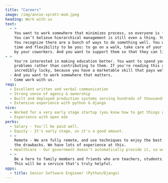 ```yaml
---
title: "Careers"
image: /img/annie-spratt-mod.jpeg
heading: Work with us
text:
  - >
    You want to work somewhere that minimizes process, so everyone is free to spend their time on the good stuff.
    You can’t believe hierarchical management is still even a thing. You have strong opinions but hold them lightly.
    You recognize there are a bunch of ways to do something well. You want to be a whole person at work. You want
    time and flexibility to be you: to go on a walk, take care of your child, go to the doctor, and feel supported
    by your coworkers. And you want to support them so that they can live good lives too.
- >
    You're interested in making education better. You want to spend your limited time on this Earth solving society’s
    problems rather than contributing to them. If you're reading this and considering this job, we can assume you are
    incredibly lucky, because you have a marketable skill that pays well. You can decide where you want to work.
  - And you want to work somewhere that matters.
  - Come work with us.
reqs:
  - Excellent written and verbal communication
  - Strong sense of agency & ownership
  - Built and deployed production systems serving hundreds of thousands of users
  - Extensive experience with python & django
nice:
  - Worked for a very early stage startup (you know how to get things going from scratch)
  - Experience with open edx
perks:
  - Salary - You'll be paid well.
  - Equity - It's early stage, so it's a good amount.
  - >
    Remote - We are fully remote, and use techniques to enjoy the best of remote work while minimizing
    the drawbacks. We have lots of experience at this.
  - Healthcare - Our government doesn't automatically provide it, so we will.
  - >
    Be a hero to family members and friends who are teachers, students, or have children in school. Seriously.
    This will be a service that's truly helpful.
opps:
  - title: Senior Software Engineer (Python/Django)
---
```


